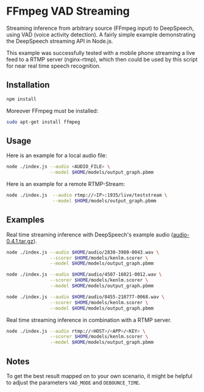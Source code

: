 # FFmpeg VAD Streaming

Streaming inference from arbitrary source (FFmpeg input) to DeepSpeech, using VAD (voice activity detection). A fairly simple example demonstrating the DeepSpeech streaming API in Node.js.

This example was successfully tested with a mobile phone streaming a live feed to a RTMP server (nginx-rtmp), which then could be used by this script for near real time speech recognition.

## Installation

```bash
npm install
```

Moreover FFmpeg must be installed:

```bash
sudo apt-get install ffmpeg
```

## Usage

Here is an example for a local audio file:
```bash
node ./index.js --audio <AUDIO_FILE> \
                --model $HOME/models/output_graph.pbmm
```

Here is an example for a remote RTMP-Stream:
```bash
node ./index.js  --audio rtmp://<IP>:1935/live/teststream \
                 --model $HOME/models/output_graph.pbmm
```

## Examples
Real time streaming inference with DeepSpeech's example audio ([audio-0.4.1.tar.gz](https://github.com/mozilla/DeepSpeech/releases/download/v0.4.1/audio-0.4.1.tar.gz)).
```bash
node ./index.js --audio $HOME/audio/2830-3980-0043.wav \
                --scorer $HOME/models/kenlm.scorer \
                --model $HOME/models/output_graph.pbmm
```
```bash
node ./index.js --audio $HOME/audio/4507-16021-0012.wav \
                --scorer $HOME/models/kenlm.scorer \
                --model $HOME/models/output_graph.pbmm
```
```bash
node ./index.js --audio $HOME/audio/8455-210777-0068.wav \
                --scorer $HOME/models/kenlm.scorer \
                --model $HOME/models/output_graph.pbmm
```
Real time streaming inference in combination with a RTMP server.
```bash
node ./index.js --audio rtmp://<HOST>/<APP>/<KEY> \
                --scorer $HOME/models/kenlm.scorer \
                --model $HOME/models/output_graph.pbmm
```

## Notes
To get the best result mapped on to your own scenario, it might be helpful to adjust the parameters `VAD_MODE` and `DEBOUNCE_TIME`.
